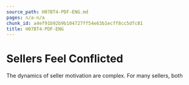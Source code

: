 ```yaml
---
source_path: H07BT4-PDF-ENG.md
pages: n/a-n/a
chunk_id: a4ef91b92b9b104727ff54e63b1ecff8cc5dfc81
title: H07BT4-PDF-ENG
---
```

# Sellers Feel Conflicted

The dynamics of seller motivation are complex. For many sellers, both
